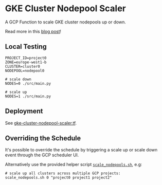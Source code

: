 # GKE Cluster Nodepool Scaler

A GCP Function to scale GKE cluster nodepools up or down.

Read more in this [blog post](https://roobert.github.io/2020/04/04/GKE-Cluster-Nodepool-Scaler/)!

## Local Testing
```
PROJECT_ID=project0
ZONE=europe-west1-b
CLUSTER=cluster0
NODEPOOL=nodepool0

# scale down
NODES=0 ./src/main.py

# scale up
NODES=1 ./src/main.py
```

## Deployment

See [gke-cluster-nodepool-scaler.tf](gke-cluster-nodepool-scaler.tf).

## Overriding the Schedule

It's possible to override the schedule by triggering a scale up or scale down event through the GCP scheduler UI.

Alternatively use the provided helper script [`scale_nodepools.sh`](https://github.com/roobert/gke-cluster-nodepool-scaler/blob/master/scale_nodepools.sh), e.g:
```
# scale up all clusters across multiple GCP projects:
scale_nodepools.sh 0 "project0 project1 project2"
```


